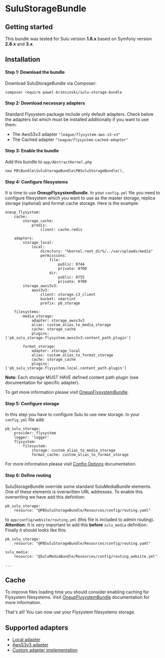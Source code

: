 # SuluStorageBundle

## Getting started
This bundle was tested for Sulu version **1.6.x** based on Symfony version **2.8.x** and **3.x**.

## Installation
#### Step 1: Download the bundle
Download SuluStorageBundle via Composer:
```
composer require pawel-brzezinski/sulu-storage-bundle
```

#### Step 2: Download necessary adapters
Standard Flysystem package include only default adapters. Check below the adapters list which must be installed 
additionally if you want to use them:
  - The AwsS3v3 adapter `"league/flysystem-aws-s3-v3"`
  - The Cached adapter `"league/flysystem-cached-adapter"`
  
#### Step 3: Enable the bundle
Add this bundle to `app/AbstractKernel.php`
```
new PB\Bundle\SuluStorageBundle\PBSuluStorageBundle(),
```

#### Step 4: Configure filesystems
It is time to use **OneupFlysystemBundle**. In your `config.yml` file you need to configure filesystem which you want to use as the master storage, replica storage (optional) and format cache storage. Here is the example:
```
oneup_flysystem:
    cache:
        storage_cache:
            predis:
                client: cache.redis
                
    adapters:
        storage_local:
            local:
                directory: "%kernel.root_dir%/../var/uploads/media"
                permissions:
                    file:
                        public: 0744
                        private: 0700
                    dir:
                        public: 0755
                        private: 0700
        storage_awss3v3:
            awss3v3:
                client: storage.s3_client
                bucket: smartint
                prefix: pb_storage
    
    filesystems:
        media_storage:
            adapter: storage_awss3v3
            alias: custom_alias_to_media_storage
            cache: storage_cache
            plugins: ['pb_sulu_storage.flysystem.awss3v3.content_path.plugin']
            
        format_storage:
            adapter: storage_local
            alias: custom_alias_to_format_storage
            cache: storage_cache
            plugins: ['pb_sulu_storage.flysystem.local.content_path.plugin']
```

**Note:** Each storage MUST HAVE defined content path plugin (see documentation for specific adapter).

To get more information please visit [OneupFlysystemBundle](https://github.com/1up-lab/OneupFlysystemBundle).

#### Step 5: Configure storage

In this step you have to configure Sulu to use new storage. In your `config.yml` file add:
```
pb_sulu_storage:
    provider: flysystem
    logger: 'logger'
    flysystem:
        filesystem:
            storage: custom_alias_to_media_storage
            format_cache: custom_alias_to_format_storage
```
For more information please visit [Config Options](config_options.md) documentation.

#### Step 6: Define routing
SuluStorageBundle override some standard SuluMediaBundle elements. One of these elements is overwritten URL addresses.
To enable this overwriting we have add this definition:
```
pb_sulu_storage:
    resource: "@PBSuluStorageBundle/Resources/config/routing.yaml"
```
to `app/config/website/routing.yml` (this file is included to admin routing). 
**Attention:** It is very important to add this **before** `sulu_media` definition. Finally it should looks like this:
```
pb_sulu_storage:
    resource: "@PBSuluStorageBundle/Resources/config/routing.yaml"

sulu_media:
    resource: "@SuluMediaBundle/Resources/config/routing_website.yml"
    
...
```

## Cache
To improve files loading time you should consider enabling caching for Flysystem filesystems.
Visit [OneupFlysystemBundle](https://github.com/1up-lab/OneupFlysystemBundle/blob/master/Resources/doc/filesystem_cache.md) documentation for more information.

That's all! You can now use your Flysystem filesystems storage.

## Supported adapters
- [Local adapter](adapter/local_adapter.md)
- [AwsS3v3 adapter](adapter/awss3v3_adapter.md)
- [Custom adapter implementation](adapter/custom_adapter.md)
